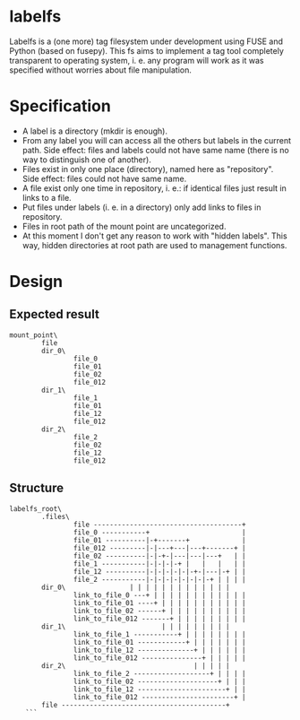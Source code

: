 labelfs
=======

Labelfs is a (one more) tag filesystem under development using FUSE and Python (based on fusepy). This fs aims to implement a tag tool completely transparent to operating system, i. e. any program will work as it was specified without worries about file manipulation.


Specification
=============

* A label is a directory (mkdir is enough).
* From any label you will can access all the others but labels in the current path. Side effect: files and labels could not have same name (there is no way to distinguish one of another).
* Files exist in only one place (directory), named here as "repository". Side effect: files could not have same name.
* A file exist only one time in repository, i. e.: if identical files just result in links to a file. 
* Put files under labels (i. e. in a directory) only add links to files in repository.
* Files in root path of the mount point are uncategorized.
* At this moment I don't get any reason to work with "hidden labels". This way, hidden directories at root path are used to management functions.


Design
======

Expected result
---------------

```
mount_point\
        file
        dir_0\
                file_0
                file_01
                file_02
                file_012
        dir_1\
                file_1
                file_01
                file_12
                file_012
        dir_2\
                file_2
                file_02
                file_12
                file_012
```

Structure
---------

```
labelfs_root\
        .files\
                file -------------------------------------+
                file_0 -----------+                       |
                file_01 ----------|-+-------+             |
                file_012 ---------|-|---+---|---+-------+ |
                file_02 ----------|-|-+-|---|---|---+   | |
                file_1 -----------|-|-|-|-+ |   |   |   | |
                file_12 ----------|-|-|-|-|-|-+-|---|-+ | |
                file_2 -----------|-|-|-|-|-|-|-|-+ | | | |
        dir_0\                | | | | | | | | | | | | |
                link_to_file_0 ---+ | | | | | | | | | | | |
                link_to_file_01 ----+ | | | | | | | | | | |
                link_to_file_02 ------+ | | | | | | | | | |
                link_to_file_012 -------+ | | | | | | | | |
        dir_1\                        | | | | | | | | |
                link_to_file_1 -----------+ | | | | | | | |
                link_to_file_01 ------------+ | | | | | | |
                link_to_file_12 --------------+ | | | | | |
                link_to_file_012 ---------------+ | | | | |
        dir_2\                                | | | | |
                link_to_file_2 -------------------+ | | | |
                link_to_file_02 --------------------+ | | |
                link_to_file_12 ----------------------+ | |
                link_to_file_012 -----------------------+ |
        file -----------------------------------------+
    ```

